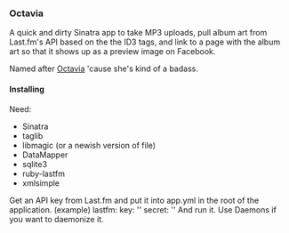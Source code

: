 ### Octavia ###
A quick and dirty Sinatra app to take MP3 uploads, pull album art from Last.fm's API based on the the ID3 tags, and link to a page with the album art so that it shows up as a preview image on Facebook.

Named after [Octavia](http://mlp.wikia.com/wiki/Octavia) 'cause she's kind of a badass.

#### Installing ####
Need:
* Sinatra
* taglib
* libmagic (or a newish version of file)
* DataMapper
* sqlite3
* ruby-lastfm
* xmlsimple

Get an API key from Last.fm and put it into app.yml in the root of the application.
(example)
    lastfm:
            key:    '<api key>'
            secret: '<api secret>'
And run it. Use Daemons if you want to daemonize it.
